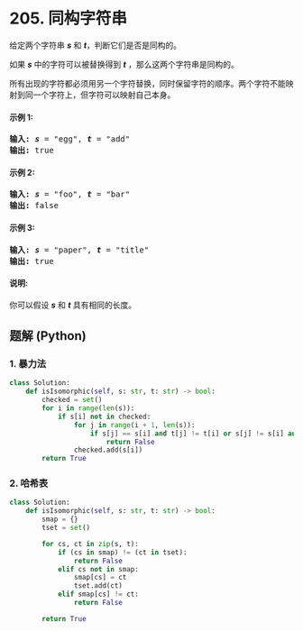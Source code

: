 # 205. 同构字符串
给定两个字符串 ***s*** 和 ***t***，判断它们是否是同构的。

如果 ***s*** 中的字符可以被替换得到 ***t*** ，那么这两个字符串是同构的。

所有出现的字符都必须用另一个字符替换，同时保留字符的顺序。两个字符不能映射到同一个字符上，但字符可以映射自己本身。

#### 示例 1:
<pre>
<strong>输入:</strong> <strong><em>s</em></strong> = "egg", <strong><em>t</em></strong> = "add"
<strong>输出:</strong> true
</pre>

#### 示例 2:
<pre>
<strong>输入:</strong> <strong><em>s</em></strong> = "foo", <strong><em>t</em></strong> = "bar"
<strong>输出:</strong> false
</pre>

#### 示例 3:
<pre>
<strong>输入:</strong> <strong><em>s</em></strong> = "paper", <strong><em>t</em></strong> = "title"
<strong>输出:</strong> true
</pre>

#### 说明:
你可以假设 ***s*** 和 ***t*** 具有相同的长度。

## 题解 (Python)

### 1. 暴力法
```Python
class Solution:
    def isIsomorphic(self, s: str, t: str) -> bool:
        checked = set()
        for i in range(len(s)):
            if s[i] not in checked:
                for j in range(i + 1, len(s)):
                    if s[j] == s[i] and t[j] != t[i] or s[j] != s[i] and t[j] == t[i]:
                        return False
                checked.add(s[i])
        return True
```

### 2. 哈希表
```Python
class Solution:
    def isIsomorphic(self, s: str, t: str) -> bool:
        smap = {}
        tset = set()

        for cs, ct in zip(s, t):
            if (cs in smap) != (ct in tset):
                return False
            elif cs not in smap:
                smap[cs] = ct
                tset.add(ct)
            elif smap[cs] != ct:
                return False

        return True
```
